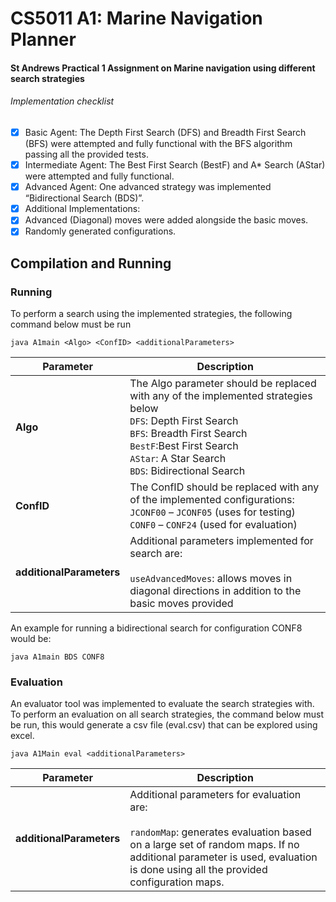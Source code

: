 # CS5011 A1: Marine Navigation Planner 
#### St Andrews Practical 1 Assignment on Marine navigation using different search strategies

###### Implementation checklist
- [x] Basic Agent: The Depth First Search (DFS) and Breadth First Search (BFS) were attempted and fully functional
with the BFS algorithm passing all the provided tests.
- [x] Intermediate Agent: The Best First Search (BestF) and A* Search (AStar) were attempted and fully functional.
- [x] Advanced Agent: One advanced strategy was implemented “Bidirectional Search (BDS)”.
- [x] Additional Implementations:
- [x] Advanced (Diagonal) moves were added alongside the basic moves.
- [x] Randomly generated configurations.

## Compilation and Running

### Running
To perform a search using the implemented strategies, the following command below must be run
```
java A1main <Algo> <ConfID> <additionalParameters>
```

| Parameter                | Description                                                                                                                                                                                                                               |
|--------------------------|-------------------------------------------------------------------------------------------------------------------------------------------------------------------------------------------------------------------------------------------|
| **Algo**                 | The Algo parameter should be replaced with any of the implemented strategies below <br>`DFS`: Depth First Search <br>`BFS`: Breadth First Search <br>`BestF`:Best First Search <br>`AStar`: A Star Search <br>`BDS`: Bidirectional Search |
| **ConfID**               | The ConfID should be replaced with any of the implemented configurations:<br>`JCONF00` – `JCONF05` (uses for testing)<br>`CONF0` – `CONF24` (used for evaluation)                                                                         |
| **additionalParameters** | Additional parameters implemented for search are: <br><br>`useAdvancedMoves`: allows moves in diagonal directions in addition to the basic moves provided                                                                                 | 


An example for running a bidirectional search for configuration CONF8 would be:
```
java A1main BDS CONF8
```


### Evaluation
An evaluator tool was implemented to evaluate the search strategies with. To perform an evaluation on all search strategies, the command below must be run, this would generate a csv file
(eval.csv) that can be explored using excel.
```
java A1Main eval <additionalParameters>
```


| Parameter                | Description                                                                                                                                                                                                                |
|--------------------------|----------------------------------------------------------------------------------------------------------------------------------------------------------------------------------------------------------------------------|
| **additionalParameters** | Additional parameters for evaluation are: <br><br>`randomMap`: generates evaluation based on a large set of random maps. If no additional parameter is used, evaluation is done using all the provided configuration maps. | 
